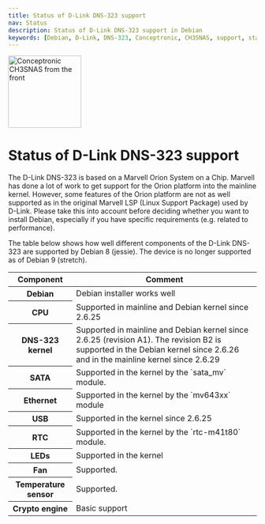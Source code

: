 ```yaml
---
title: Status of D-Link DNS-323 support
nav: Status
description: Status of D-Link DNS-323 support in Debian
keywords: [Debian, D-Link, DNS-323, Conceptronic, CH3SNAS, support, status]
---
```


<div class="right">
<img src = "../images/r_ch3snas_front.jpg" class="border" alt="Conceptronic CH3SNAS from the front" width="148" height="146" />
</div>

<h1>Status of D-Link DNS-323 support</h1>

The D-Link DNS-323 is based on a Marvell Orion System on a Chip.  Marvell
has done a lot of work to get support for the Orion platform into the
mainline kernel.  However, some features of the Orion platform are not as
well supported as in the original Marvell LSP (Linux Support Package) used
by D-Link.  Please take this into account before deciding whether you want
to install Debian, especially if you have specific requirements (e.g.
related to performance).

The table below shows how well different components of the D-Link DNS-323
are supported by Debian 8 (jessie).  The device is no longer supported as
of Debian 9 (stretch).

<table class="table table-hover">

<thead>
<tr>
<th>Component</th>
<th>Comment</th>
</tr>
</thead>

<tbody>
<tr class="table-success">
<th>Debian</th>
<td>Debian installer works well</td>
</tr>

<tr class="table-success">
<th>CPU</th>
<td>Supported in mainline and Debian kernel since 2.6.25</td>
</tr>

<tr class="table-success">
<th>DNS-323 kernel</th>
<td>Supported in mainline and Debian kernel since 2.6.25 (revision A1).
The revision B2 is supported in the Debian kernel since 2.6.26 and in
the mainline kernel since 2.6.29</td>
</tr>

<tr class="table-success">
<th>SATA</th>
<td>Supported in the kernel by the `sata_mv` module.</td>
</tr>

<tr class="table-success">
<th>Ethernet</th>
<td>Supported in the kernel by the `mv643xx` module</td>
</tr>

<tr class="table-success">
<th>USB</th>
<td>Supported in the kernel since 2.6.25</td>
</tr>

<tr class="table-success">
<th>RTC</th>
<td>Supported in the kernel by the `rtc-m41t80` module.</td>
</tr>

<tr class="table-success">
<th>LEDs</th>
<td>Supported in the kernel</td>
</tr>

<tr class="table-success">
<th>Fan</th>
<td>Supported.</td>
</tr>

<tr class="table-success">
<th>Temperature sensor</th>
<td>Supported.</td>
</tr>

<tr class="table-warning">
<th>Crypto engine</th>
<td>Basic support</td>
</tr>
</tbody>

</table>


